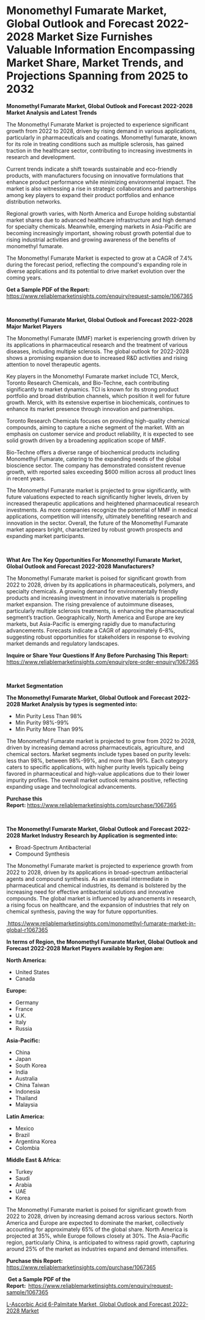 <p><h1>Monomethyl Fumarate Market, Global Outlook and Forecast 2022-2028 Market Size Furnishes Valuable Information Encompassing Market Share, Market Trends, and Projections Spanning from 2025 to 2032</h1></p><p><strong>Monomethyl Fumarate Market, Global Outlook and Forecast 2022-2028 Market Analysis and Latest Trends</strong></p>
<p><p>The Monomethyl Fumarate Market is projected to experience significant growth from 2022 to 2028, driven by rising demand in various applications, particularly in pharmaceuticals and coatings. Monomethyl fumarate, known for its role in treating conditions such as multiple sclerosis, has gained traction in the healthcare sector, contributing to increasing investments in research and development.</p><p>Current trends indicate a shift towards sustainable and eco-friendly products, with manufacturers focusing on innovative formulations that enhance product performance while minimizing environmental impact. The market is also witnessing a rise in strategic collaborations and partnerships among key players to expand their product portfolios and enhance distribution networks.</p><p>Regional growth varies, with North America and Europe holding substantial market shares due to advanced healthcare infrastructure and high demand for specialty chemicals. Meanwhile, emerging markets in Asia-Pacific are becoming increasingly important, showing robust growth potential due to rising industrial activities and growing awareness of the benefits of monomethyl fumarate.</p><p>The Monomethyl Fumarate Market is expected to grow at a CAGR of 7.4% during the forecast period, reflecting the compound's expanding role in diverse applications and its potential to drive market evolution over the coming years.</p></p>
<p><strong>Get a Sample PDF of the Report:&nbsp;</strong> <a href="https://www.reliablemarketinsights.com/enquiry/request-sample/1067365?utm_campaign=2475&utm_medium=2&utm_source=Github&utm_content=ia&utm_term=21032025&utm_id=monomethyl-fumarate-market-global-outlook-and-forecast-2022-2028">https://www.reliablemarketinsights.com/enquiry/request-sample/1067365</a></p>
<p>&nbsp;</p>
<p><strong>Monomethyl Fumarate Market, Global Outlook and Forecast 2022-2028 Major Market Players</strong></p>
<p><p>The Monomethyl Fumarate (MMF) market is experiencing growth driven by its applications in pharmaceutical research and the treatment of various diseases, including multiple sclerosis. The global outlook for 2022-2028 shows a promising expansion due to increased R&D activities and rising attention to novel therapeutic agents.</p><p>Key players in the Monomethyl Fumarate market include TCI, Merck, Toronto Research Chemicals, and Bio-Techne, each contributing significantly to market dynamics. TCI is known for its strong product portfolio and broad distribution channels, which position it well for future growth. Merck, with its extensive expertise in biochemicals, continues to enhance its market presence through innovation and partnerships.</p><p>Toronto Research Chemicals focuses on providing high-quality chemical compounds, aiming to capture a niche segment of the market. With an emphasis on customer service and product reliability, it is expected to see solid growth driven by a broadening application scope of MMF.</p><p>Bio-Techne offers a diverse range of biochemical products including Monomethyl Fumarate, catering to the expanding needs of the global bioscience sector. The company has demonstrated consistent revenue growth, with reported sales exceeding $600 million across all product lines in recent years.</p><p>The Monomethyl Fumarate market is projected to grow significantly, with future valuations expected to reach significantly higher levels, driven by increased therapeutic applications and heightened pharmaceutical research investments. As more companies recognize the potential of MMF in medical applications, competition will intensify, ultimately benefiting research and innovation in the sector. Overall, the future of the Monomethyl Fumarate market appears bright, characterized by robust growth prospects and expanding market participants.</p></p>
<p>&nbsp;</p>
<p><strong>What Are The Key Opportunities For Monomethyl Fumarate Market, Global Outlook and Forecast 2022-2028 Manufacturers?</strong></p>
<p><p>The Monomethyl Fumarate market is poised for significant growth from 2022 to 2028, driven by its applications in pharmaceuticals, polymers, and specialty chemicals. A growing demand for environmentally friendly products and increasing investment in innovative materials is propelling market expansion. The rising prevalence of autoimmune diseases, particularly multiple sclerosis treatments, is enhancing the pharmaceutical segment’s traction. Geographically, North America and Europe are key markets, but Asia-Pacific is emerging rapidly due to manufacturing advancements. Forecasts indicate a CAGR of approximately 6–8%, suggesting robust opportunities for stakeholders in response to evolving market demands and regulatory landscapes.</p></p>
<p><strong>Inquire or Share Your Questions If Any Before Purchasing This Report:</strong> <a href="https://www.reliablemarketinsights.com/enquiry/pre-order-enquiry/1067365?utm_campaign=2475&utm_medium=2&utm_source=Github&utm_content=ia&utm_term=21032025&utm_id=monomethyl-fumarate-market-global-outlook-and-forecast-2022-2028">https://www.reliablemarketinsights.com/enquiry/pre-order-enquiry/1067365</a></p>
<p>&nbsp;</p>
<p><strong>Market Segmentation</strong></p>
<p><strong>The Monomethyl Fumarate Market, Global Outlook and Forecast 2022-2028 Market Analysis by types is segmented into:</strong></p>
<p><ul><li>Min Purity Less Than 98%</li><li>Min Purity 98%-99%</li><li>Min Purity More Than 99%</li></ul></p>
<p><p>The Monomethyl Fumarate market is projected to grow from 2022 to 2028, driven by increasing demand across pharmaceuticals, agriculture, and chemical sectors. Market segments include types based on purity levels: less than 98%, between 98%-99%, and more than 99%. Each category caters to specific applications, with higher purity levels typically being favored in pharmaceutical and high-value applications due to their lower impurity profiles. The overall market outlook remains positive, reflecting expanding usage and technological advancements.</p></p>
<p><strong>Purchase this Report:&nbsp;</strong><a href="https://www.reliablemarketinsights.com/purchase/1067365?utm_campaign=2475&utm_medium=2&utm_source=Github&utm_content=ia&utm_term=21032025&utm_id=monomethyl-fumarate-market-global-outlook-and-forecast-2022-2028">https://www.reliablemarketinsights.com/purchase/1067365</a></p>
<p>&nbsp;</p>
<p><strong>The Monomethyl Fumarate Market, Global Outlook and Forecast 2022-2028 Market Industry Research by Application is segmented into:</strong></p>
<p><ul><li>Broad-Spectrum Antibacterial</li><li>Compound Synthesis</li></ul></p>
<p><p>The Monomethyl Fumarate market is projected to experience growth from 2022 to 2028, driven by its applications in broad-spectrum antibacterial agents and compound synthesis. As an essential intermediate in pharmaceutical and chemical industries, its demand is bolstered by the increasing need for effective antibacterial solutions and innovative compounds. The global market is influenced by advancements in research, a rising focus on healthcare, and the expansion of industries that rely on chemical synthesis, paving the way for future opportunities.</p></p>
<p><a href="https://www.reliablemarketinsights.com/monomethyl-fumarate-market-in-global-r1067365?utm_campaign=2475&utm_medium=2&utm_source=Github&utm_content=ia&utm_term=21032025&utm_id=monomethyl-fumarate-market-global-outlook-and-forecast-2022-2028">&nbsp;https://www.reliablemarketinsights.com/monomethyl-fumarate-market-in-global-r1067365</a></p>
<p><strong>In terms of Region, the Monomethyl Fumarate Market, Global Outlook and Forecast 2022-2028 Market Players available by Region are:</strong></p>
<p>
    <p> <strong> North America: </strong>
        <ul>
            <li>United States</li>
            <li>Canada</li>
        </ul>
        </p> 
    <p> <strong> Europe: </strong>
        <ul>
            <li>Germany</li>
            <li>France</li>
            <li>U.K.</li>
            <li>Italy</li>
            <li>Russia</li>
        </ul>
        </p> 
    <p> <strong> Asia-Pacific: </strong>
        <ul>
            <li>China</li>
            <li>Japan</li>
            <li>South Korea</li>
            <li>India</li>
            <li>Australia</li>
            <li>China Taiwan</li>
            <li>Indonesia</li>
            <li>Thailand</li>
            <li>Malaysia</li>
        </ul>
        </p> 
    <p> <strong> Latin America: </strong>
        <ul>
            <li>Mexico</li>
            <li>Brazil</li>
            <li>Argentina Korea</li>
            <li>Colombia</li>
        </ul>
        </p> 
    <p> <strong> Middle East & Africa: </strong>
        <ul>
            <li>Turkey</li>
            <li>Saudi</li>
            <li>Arabia</li>
            <li>UAE</li>
            <li>Korea</li>
        </ul>
    </p>
    </p>
<p><p>The Monomethyl Fumarate market is poised for significant growth from 2022 to 2028, driven by increasing demand across various sectors. North America and Europe are expected to dominate the market, collectively accounting for approximately 65% of the global share. North America is projected at 35%, while Europe follows closely at 30%. The Asia-Pacific region, particularly China, is anticipated to witness rapid growth, capturing around 25% of the market as industries expand and demand intensifies.</p></p>
<p><strong>Purchase this Report: </strong><a href="https://www.reliablemarketinsights.com/purchase/1067365?utm_campaign=2475&utm_medium=2&utm_source=Github&utm_content=ia&utm_term=21032025&utm_id=monomethyl-fumarate-market-global-outlook-and-forecast-2022-2028">https://www.reliablemarketinsights.com/purchase/1067365</a></p>
<p>&nbsp;<strong>Get a Sample PDF of the Report:&nbsp;&nbsp;</strong><a href="https://www.reliablemarketinsights.com/enquiry/request-sample/1067365?utm_campaign=2475&utm_medium=2&utm_source=Github&utm_content=ia&utm_term=21032025&utm_id=monomethyl-fumarate-market-global-outlook-and-forecast-2022-2028">https://www.reliablemarketinsights.com/enquiry/request-sample/1067365</a></p>
<p><strong></strong></p>
<p><p><a href="https://github.com/skerretflossie9297/Market-Research-Report-List-1/blob/main/l-ascorbic-acid-6-palmitate-market-global-outlook-and-forecast-2022-2028-market.md?utm_campaign=2475&utm_medium=2&utm_source=Github&utm_content=ia&utm_term=21032025&utm_id=monomethyl-fumarate-market-global-outlook-and-forecast-2022-2028">L-Ascorbic Acid 6-Palmitate Market, Global Outlook and Forecast 2022-2028 Market</a></p></p>
